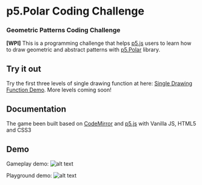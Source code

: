 # p5.Polar Coding Challenge
### Geometric Patterns Coding Challenge

**[WPI]** This is a programming challenge that helps [p5.js](https://p5js.org/) users to learn how to draw geometric and abstract patterns with [p5.Polar](https://github.com/liz-peng/p5.Polar) library.

## Try it out
Try the first three levels of single drawing function at here: [Single Drawing Function Demo](https://liz-peng.github.io/p5.Polar/). More levels coming soon!

## Documentation
The game been built based on [CodeMirror](https://codemirror.net/) and [p5.js](https://p5js.org/) with Vanilla JS, HTML5 and CSS3

## Demo

Gameplay demo:
![alt text](https://imgur.com/lE5l5PT.gif "level demo") 

Playground demo:
![alt text](https://imgur.com/iEtZ2lP.gif "playground") 
